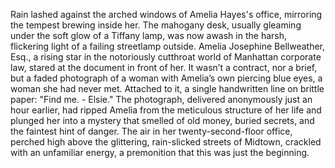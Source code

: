 Rain lashed against the arched windows of Amelia Hayes's office, mirroring the tempest brewing inside her.  The mahogany desk, usually gleaming under the soft glow of a Tiffany lamp, was now awash in the harsh, flickering light of a failing streetlamp outside.  Amelia Josephine Bellweather, Esq., a rising star in the notoriously cutthroat world of Manhattan corporate law, stared at the document in front of her. It wasn’t a contract, nor a brief, but a faded photograph of a woman with Amelia’s own piercing blue eyes, a woman she had never met.  Attached to it, a single handwritten line on brittle paper: "Find me. - Elsie." The photograph, delivered anonymously just an hour earlier, had ripped Amelia from the meticulous structure of her life and plunged her into a mystery that smelled of old money, buried secrets, and the faintest hint of danger. The air in her twenty-second-floor office, perched high above the glittering, rain-slicked streets of Midtown, crackled with an unfamiliar energy, a premonition that this was just the beginning.
